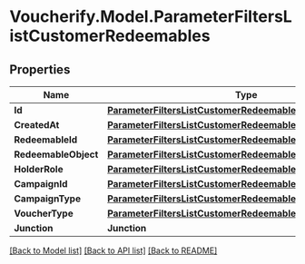 # Voucherify.Model.ParameterFiltersListCustomerRedeemables

## Properties

Name | Type | Description | Notes
------------ | ------------- | ------------- | -------------
**Id** | [**ParameterFiltersListCustomerRedeemablesId**](ParameterFiltersListCustomerRedeemablesId.md) |  | [optional] 
**CreatedAt** | [**ParameterFiltersListCustomerRedeemablesCreatedAt**](ParameterFiltersListCustomerRedeemablesCreatedAt.md) |  | [optional] 
**RedeemableId** | [**ParameterFiltersListCustomerRedeemablesRedeemableId**](ParameterFiltersListCustomerRedeemablesRedeemableId.md) |  | [optional] 
**RedeemableObject** | [**ParameterFiltersListCustomerRedeemablesRedeemableObject**](ParameterFiltersListCustomerRedeemablesRedeemableObject.md) |  | [optional] 
**HolderRole** | [**ParameterFiltersListCustomerRedeemablesHolderRole**](ParameterFiltersListCustomerRedeemablesHolderRole.md) |  | [optional] 
**CampaignId** | [**ParameterFiltersListCustomerRedeemablesCampaignId**](ParameterFiltersListCustomerRedeemablesCampaignId.md) |  | [optional] 
**CampaignType** | [**ParameterFiltersListCustomerRedeemablesCampaignType**](ParameterFiltersListCustomerRedeemablesCampaignType.md) |  | [optional] 
**VoucherType** | [**ParameterFiltersListCustomerRedeemablesVoucherType**](ParameterFiltersListCustomerRedeemablesVoucherType.md) |  | [optional] 
**Junction** | **Junction** |  | [optional] 

[[Back to Model list]](../README.md#documentation-for-models) [[Back to API list]](../README.md#documentation-for-api-endpoints) [[Back to README]](../README.md)

